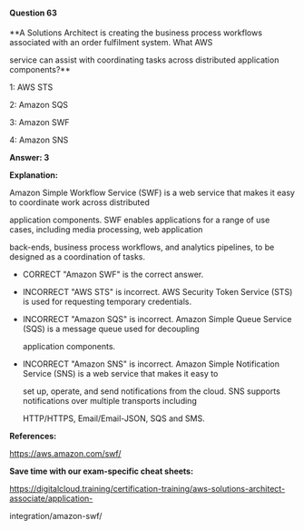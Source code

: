 #### Question  63


**A Solutions Architect is creating the business process workflows associated with an order fulfilment system. What AWS

service can assist with coordinating tasks across distributed application components?**


1: AWS STS


2: Amazon SQS


3: Amazon SWF


4: Amazon SNS


**Answer: 3**


**Explanation:**


Amazon Simple Workflow Service (SWF) is a web service that makes it easy to coordinate work across distributed

application components. SWF enables applications for a range of use cases, including media processing, web application

back-ends, business process workflows, and analytics pipelines, to be designed as a coordination of tasks.


- CORRECT "Amazon SWF" is the correct answer.


- INCORRECT "AWS STS" is incorrect. AWS Security Token Service (STS) is used for requesting temporary credentials.


- INCORRECT "Amazon SQS" is incorrect. Amazon Simple Queue Service (SQS) is a message queue used for decoupling

  application components.


- INCORRECT "Amazon SNS" is incorrect. Amazon Simple Notification Service (SNS) is a web service that makes it easy to

  set up, operate, and send notifications from the cloud. SNS supports notifications over multiple transports including

  HTTP/HTTPS, Email/Email-JSON, SQS and SMS.


**References:**


https://aws.amazon.com/swf/


**Save time with our exam-specific cheat sheets:**


https://digitalcloud.training/certification-training/aws-solutions-architect-associate/application-

integration/amazon-swf/

